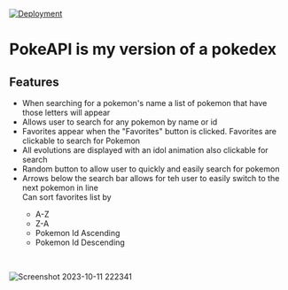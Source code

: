 [![Deployment](https://img.shields.io/badge/Deployment-Active-green.svg)](https://jeremypokedexapi.vercel.app/)

<h1>PokeAPI is my version of a pokedex</h1>

<h2>Features</h2>

<ul>
  <li>When searching for a pokemon's name a list of  pokemon that have those letters will appear</li>
  <li>Allows user to search for any pokemon by name or id</li>
  <li>Favorites appear when the "Favorites" button is clicked. Favorites are clickable to search for Pokemon</li>
  <li>All evolutions are displayed with an idol animation also clickable for search</li>
  <li>Random button to allow user to quickly and easily search for pokemon</li>
  <li>Arrows below the search bar allows for teh user to easily switch to the next pokemon in line</li>
    Can sort favorites list by 
  <ul>
    <li>A-Z</li>
    <li>Z-A</li>
    <li>Pokemon Id Ascending</li>
    <li>Pokemon Id Descending</li>
  </ul>
</ul>
<br/>


![Screenshot 2023-10-11 222341](https://github.com/JeremyLapham/PokeAPI/assets/116022074/a6e4c704-7cd6-4a03-874c-00a5b89b4d46)
